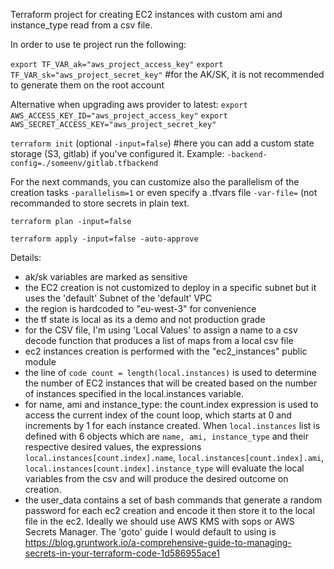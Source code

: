 Terraform project for creating EC2 instances with custom ami and instance_type read from a csv file.

In order to use te project run the following:

  ```export TF_VAR_ak="aws_project_access_key"```
  ```export TF_VAR_sk="aws_project_secret_key"``` #for the AK/SK, it is not recommended to generate them on the root account

Alternative when upgrading aws provider to latest:
  ```export AWS_ACCESS_KEY_ID="aws_project_access_key"```
  ```export AWS_SECRET_ACCESS_KEY="aws_project_secret_key"```

```terraform init``` (optional ```-input=false```) #here you can add a custom state storage (S3, gitlab) if you've configured it. Example: ```-backend-config=./someenv/gitlab.tfbackend```

For the next commands, you can customize also the parallelism of the creation tasks ```-parallelism=1``` or even specify a .tfvars file ```-var-file=``` (not recommanded to store secrets in plain text.

```terraform plan -input=false```

```terraform apply -input=false -auto-approve```

Details:
- ak/sk variables are marked as sensitive
- the EC2 creation is not customized to deploy in a specific subnet but it uses the 'default' Subnet of the 'default' VPC
- the region is hardcoded to "eu-west-3" for convenience
- the tf state is local as its a demo and not production grade
- for the CSV file, I'm using 'Local Values' to assign a name to a csv decode function that produces a list of maps from a local csv file
- ec2 instances creation is performed with the "ec2_instances" public module
- the line of ```code count = length(local.instances)``` is used to determine the number of EC2 instances that will be created based on the number of instances specified in the local.instances variable.
- for name, ami and instance_type: the count.index expression is used to access the current index of the count loop, which starts at 0 and increments by 1 for each instance created. When ```local.instances``` list is defined with 6 objects which are ```name, ami, instance_type``` and their respective desired values, the expressions ```local.instances[count.index].name```, ```local.instances[count.index].ami```, ```local.instances[count.index].instance_type``` will evaluate the local variables from the csv and will produce the desired outcome on creation.
- the user_data contains a set of bash commands that generate a random password for each ec2 creation and encode it then store it to the local file in the ec2. Ideally  we should use AWS KMS with sops or AWS Secrets Manager. The 'goto' guide I would default to using is https://blog.gruntwork.io/a-comprehensive-guide-to-managing-secrets-in-your-terraform-code-1d586955ace1
